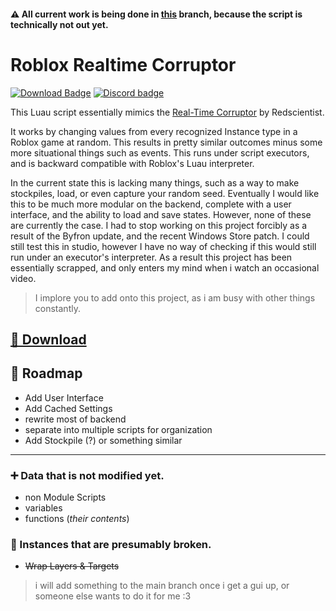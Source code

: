 
#### ⚠️  All current work is being done in [this](https://github.com/8ava/roblox-realtime-corruptor/tree/indev) branch, because the script is technically not out yet.

# Roblox Realtime Corruptor
<p>
  <a href="https://raw.githubusercontent.com/8ava/roblox-realtime-corruptor/indev/loadstring.lua"><img src="https://img.shields.io/badge/Copy-rRTC-33eb4f.svg" alt="Download Badge" /></a>
  <a href="https://discord.gg/ZGa2hcKCX7"><img src="https://img.shields.io/badge/Community-5865F2?logo=discord&logoColor=white.svg" alt="Discord badge" /></a>
</p>

This Luau script essentially mimics the [Real-Time Corruptor](https://redscientist.com/rtc) by Redscientist. 

It works by changing values from every recognized Instance type in a Roblox game at random. This results in pretty similar outcomes  minus some more situational things such as events. This runs under script executors, and is backward compatible with Roblox's Luau interpreter. 

In the current state this is lacking many things, such as a way to make stockpiles, load, or even capture your random seed. 
Eventually I would like this to be much more modular on the backend, complete with a user interface, and the ability to load and save states. However, none of these are currently the case. I had to stop working on this project forcibly as a result of the Byfron update, and the recent Windows Store patch. I could still test this in studio, however I have no way of checking if this would still run under an executor's interpreter. As a result this project has been essentially scrapped, and only enters my mind when i watch an occasional video. 

> I implore you to add onto this project, as i am busy with other things constantly.


## [📜 Download](https://raw.githubusercontent.com/8ava/roblox-realtime-corruptor/indev/loadstring.lua)

## 🚦 Roadmap
- Add User Interface
- Add Cached Settings
- rewrite most of backend
- separate into multiple scripts for organization
- Add Stockpile (?) or something similar
***

### ➕ Data that is not modified yet.
- non Module Scripts
- variables
- functions  (*their contents*)

### 📃 Instances that are presumably broken.
- ~~Wrap Layers & Targets~~


> i will add something to the main branch once i get a gui up, or someone else wants to do it for me :3
